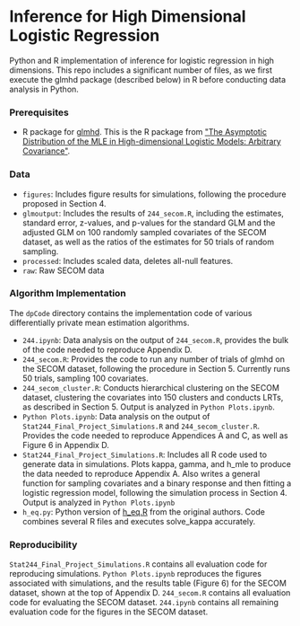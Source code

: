 # Inference for High Dimensional Logistic Regression
Python and R implementation of inference for logistic regression in high dimensions. This repo includes a significant number of files, as we first execute the glmhd package (described below) in R before conducting data analysis in Python.


### Prerequisites

- R package for [glmhd](https://github.com/zq00/glmhd). This is the R package from ["The Asymptotic Distribution of the MLE in High-dimensional
Logistic Models: Arbitrary Covariance"](https://arxiv.org/pdf/2001.09351.pdf).

### Data
- `figures`: Includes figure results for simulations, following the procedure proposed in Section 4.
- `glmoutput`: Includes the results of `244_secom.R`, including the estimates, standard error, z-values, and p-values for the standard GLM and the adjusted GLM on 100 randomly sampled covariates of the SECOM dataset, as well as the ratios of the estimates for 50 trials of random sampling.
- `processed`: Includes scaled data, deletes all-null features.
- `raw`: Raw SECOM data

### Algorithm Implementation

The `dpCode` directory contains the implementation code of various differentially private mean estimation algorithms.

- `244.ipynb`: Data analysis on the output of `244_secom.R`, provides the bulk of the code needed to reproduce Appendix D.
- `244_secom.R`: Provides the code to run any number of trials of glmhd on the SECOM dataset, following the procedure in Section 5. Currently runs 50 trials, sampling 100 covariates.
- `244_secom_cluster.R`: Conducts hierarchical clustering on the SECOM dataset, clustering the covariates into 150 clusters and conducts LRTs, as described in Section 5. Output is analyzed in `Python Plots.ipynb`.
- `Python Plots.ipynb`: Data analysis on the output of `Stat244_Final_Project_Simulations.R` and `244_secom_cluster.R`. Provides the code needed to reproduce Appendices A and C, as well as Figure 6 in Appendix D.  
- `Stat244_Final_Project_Simulations.R`: Includes all R code used to generate data in simulations. Plots kappa, gamma, and h_mle to produce the data needed to reproduce Appendix A. Also writes a general function for sampling covariates and a binary response and then fitting a logistic regression model, following the simulation process in Section 4. Output is analyzed in `Python Plots.ipynb`
- `h_eq.py`: Python version of [h_eq.R](https://github.com/zq00/glmhd/blob/master/R/h_eq.R) from the original authors. Code combines several R files and executes solve_kappa accurately. 

### Reproducibility

`Stat244_Final_Project_Simulations.R` contains all evaluation code for reproducing simulations. `Python Plots.ipynb` reproduces the figures associated with simulations, and the results table (Figure 6) for the SECOM dataset, shown at the top of Appendix D. `244_secom.R` contains all evaluation code for evaluating the SECOM dataset. `244.ipynb` contains all remaining evaluation code for the figures in the SECOM dataset.
